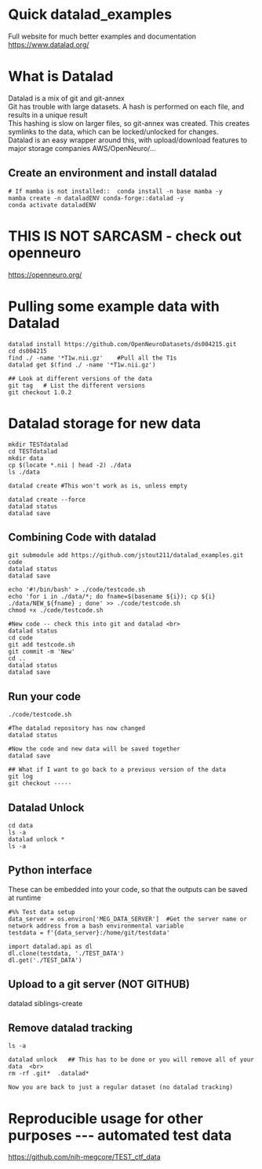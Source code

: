 # Quick datalad_examples
Full website for much better examples and documentation <br>
https://www.datalad.org/

# What is Datalad
Datalad is a mix of git and git-annex <br>
Git has trouble with large datasets.  A hash is performed on each file, and results in a unique result <br>
This hashing is slow on larger files, so git-annex was created.  This creates symlinks to the data, which can be locked/unlocked for changes. <br>
Datalad is an easy wrapper around this, with upload/download features to major storage companies AWS/OpenNeuro/...

## Create an environment and install datalad
```
# If mamba is not installed::  conda install -n base mamba -y 
mamba create -n dataladENV conda-forge::datalad -y 
conda activate dataladENV 
```

# THIS IS NOT SARCASM - check out openneuro
https://openneuro.org/

# Pulling some example data with Datalad
```
datalad install https://github.com/OpenNeuroDatasets/ds004215.git
cd ds004215 
find ./ -name '*T1w.nii.gz'    #Pull all the T1s 
datalad get $(find ./ -name '*T1w.nii.gz') 

## Look at different versions of the data
git tag   # List the different versions 
git checkout 1.0.2 
```

# Datalad storage for new data
```
mkdir TESTdatalad  
cd TESTdatalad 
mkdir data 
cp $(locate *.nii | head -2) ./data  
ls ./data
```
```
datalad create #This won't work as is, unless empty

datalad create --force  
datalad status 
datalad save 
```
## Combining Code with datalad
```
git submodule add https://github.com/jstout211/datalad_examples.git code 
datalad status 
datalad save 
```
```
echo '#!/bin/bash' > ./code/testcode.sh 
echo 'for i in ./data/*; do fname=$(basename ${i}); cp ${i} ./data/NEW_${fname} ; done' >> ./code/testcode.sh 
chmod +x ./code/testcode.sh 

#New code -- check this into git and datalad <br>
datalad status 
cd code 
git add testcode.sh 
git commit -m 'New' 
cd .. 
datalad status 
datalad save 
```

## Run your code 
```
./code/testcode.sh 

#The datalad repository has now changed 
datalad status 

#Now the code and new data will be saved together
datalad save 

## What if I want to go back to a previous version of the data
git log 
git checkout ----- 
```


## Datalad Unlock
```
cd data 
ls -a 
datalad unlock * 
ls -a 
```

## Python interface
These can be embedded into your code, so that the outputs can be saved at runtime <br>
```
#%% Test data setup
data_server = os.environ['MEG_DATA_SERVER']  #Get the server name or network address from a bash environmental variable
testdata = f'{data_server}:/home/git/testdata'

import datalad.api as dl
dl.clone(testdata, './TEST_DATA')
dl.get('./TEST_DATA')

```

## Upload to a git server (NOT GITHUB)
datalad siblings-create

## Remove datalad tracking
```
ls -a 

datalad unlock   ## This has to be done or you will remove all of your data  <br>
rm -rf .git*  .datalad* 

Now you are back to just a regular dataset (no datalad tracking)
```

# Reproducible usage for other purposes --- automated test data
https://github.com/nih-megcore/TEST_ctf_data



